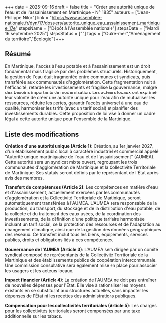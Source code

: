 +++
date = 2025-09-16
draft = false
title = "Créer une autorité unique de l’eau et de l'assainissement en Martinique - N° 1835"
auteurs = ["Jean-Philippe Nilor"]
link = "https://www.assemblee-nationale.fr/dyn/17/dossiers/autorite_unique_eau_assainissement_martinique_17e"
stepsName = ["Dépôt à l'Assemblée nationale"]
stepsDate = ["Mardi 16 septembre 2025"]
stepsStatus = [""]
tags = ["Outre-mer","Aménagement du territoire","Écologie"]
+++

## Résumé

En Martinique, l'accès à l'eau potable et à l'assainissement est un droit fondamental mais fragilisé par des problèmes structurels. Historiquement, la gestion de l'eau était fragmentée entre communes et syndicats, puis transférée aux communautés d'agglomération. Cette fragmentation nuit à l'efficacité, retarde les investissements et fragilise la gouvernance, malgré des besoins importants de modernisation. Les acteurs locaux ont exprimé leur volonté de créer une autorité unique pour l'eau afin de mutualiser les ressources, réduire les pertes, garantir l'accès universel à une eau de qualité, harmoniser les tarifs (avec un tarif social) et planifier des investissements durables. Cette proposition de loi vise à donner un cadre légal à cette autorité unique pour l'ensemble de la Martinique.

## Liste des modifications

**Création d'une autorité unique (Article 1)**: Création, au 1er janvier 2027, d'un établissement public local à caractère industriel et commercial appelé "Autorité unique martiniquaise de l'eau et de l'assainissement" (AUMEA). Cette autorité sera un syndicat mixte ouvert, regroupant les trois communautés d'agglomération de Martinique et la Collectivité Territoriale de Martinique. Ses statuts seront définis par le représentant de l'État après avis des membres.

**Transfert de compétences (Article 2)**: Les compétences en matière d'eau et d'assainissement, actuellement exercées par les communautés d'agglomération et la Collectivité Territoriale de Martinique, seront automatiquement transférées à l'AUMEA. L'AUMEA sera responsable de la production, du transport, du stockage et de la distribution d'eau potable, de la collecte et du traitement des eaux usées, de la coordination des investissements, de la définition d'une politique tarifaire harmonisée incluant un tarif social, de la protection des ressources et de l'adaptation au changement climatique, ainsi que de la gestion des données géographiques des réseaux. Ce transfert inclut tous les biens, équipements, services publics, droits et obligations liés à ces compétences.

**Gouvernance de l'AUMEA (Article 3)**: L'AUMEA sera dirigée par un comité syndical composé de représentants de la Collectivité Territoriale de la Martinique et des établissements publics de coopération intercommunale. Une commission consultative sera également mise en place pour associer les usagers et les acteurs locaux.

**Impact financier (Article 4)**: La création de l'AUMEA ne doit pas entraîner de nouvelles dépenses pour l'État. Elle vise à rationaliser les moyens existants en se substituant aux structures actuelles, sans impacter les dépenses de l'État ni les recettes des administrations publiques.

**Compensation pour les collectivités territoriales (Article 5)**: Les charges pour les collectivités territoriales seront compensées par une taxe additionnelle sur les tabacs.
